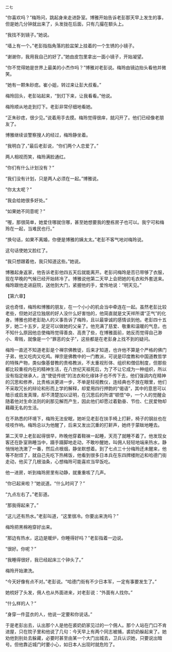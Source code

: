     二七 

   “你喜欢吗？”梅玲问，跳起身来走进卧室。博雅开始告诉老彭那天早上发生的事，但是她几分钟就出来了，头发拢在后面，只有几撮在额头上。

   “我找不到镜子。”她说。

   “墙上有一个。”老彭指指角落的脸盆架上挂着的一个生锈的小镜子。

   “谢谢你，我用我自己的好了。”她由皮包里拿出一面小镜子，开始凝望。

   “你不觉得她是世界上最美的小杰作吗？”博雅对老彭说。梅玲由镜边抬头看他并微笑。

   “她有一颗朱砂痣。崔小姐，转过来让彭大叔看。”

   梅玲回头，老彭站起来，“到灯下来，让我看看。”他说。

   梅玲顺从地走到灯下。老彭非常仔细地看她。

   “正朱砂痣，很少见。”说着用手去摸。梅玲觉得很痒，就闪开了。他们已经像老朋友了。

   博雅继续谈警察搜人的经过，梅玲静坐着。

   “我明白了，”最后老彭说，“你们两个人恋爱了。”

   两人相视而笑，梅玲满脸通红。

   “你们有什么计划没有？”

   “我们没有计划，只是两人必须在一起。”博雅说。

   “你太太呢？”

   “我会给她很多好处。”

   “如果她不同意呢？”

   “喔，那很简单，她爱住哪就住哪，甚至她想要我的整栋房子也可以。我宁可和梅玲在一起，当难民也行。”

   “换句话，如果不离婚，你便是博雅的姨太太。”老彭不客气地对梅玲说。

   这句话使她又脸红了。

   “我只想跟着他，我只知道这些。”她说。

   博雅起身返家，他告诉老彭他四五天后就能离开。老彭问梅玲是否已带够了衣服，现在早晚的气候已经开始转冷了。博雅说他第二天早上会把她的毛衣和外套送来。梅玲跟他走进庭院，送他到大门，紧握他的手，爱怜地说：“明天见。”

   【第六章】

   说也奇怪，梅玲和博雅的朋友，在一个小小的机会当中牵连在一起。虽然老彭比较老些，但她对这位独居的好人没什么好害怕的，他简直就是文天祥所谓“正气”的化身。博雅也把老彭助人的义事告诉了梅玲，且以最挚诚的感情谈到他。老彭四十五岁，她二十五岁，足足可以做她的父亲了。他充满了慈爱、敬重和温暖的气息，也不知什么原因他总使梅玲觉得善良、高贵了些，在博雅面前，她反而觉得自己渺小、卑贱，就像是一个“罪恶的女子”，这些都是在老彭身上找不到的疑问。

   梅玲一直还不知道老彭是个禅宗佛教徒，后来才知道，也许他不算是个严格的佛门子弟，他又吃肉又吃鸡。禅宗是佛教中的一门教派，可说是印度教和中国道教哲学的特殊产物，类似像基督教的贵格教派，不太重视形体、组织和僧侣制度，但那些都比较重视内在的精神生活，在八世纪天祖死后，为了不让它成为一种组织，所以没有指定继承人，连“使徒传统”的法衣和化缘钵子也不传下去，他们强调内在精神的沉思和修养，比贵格派更进一步，不单是轻视教仪，连经典也不放在眼里，他们不采取冗长的辩论和形而上学的解释，却爱用四行押韵的“偈语”，其中的意思可以暗示或启发真理，却不清楚加以证明，在沉思后的所谓“顿悟”中，一个人的觉醒会随着他对生命法则的刹那见解而产生，因此他们却愿过着勤奋、节俭、仁民爱物却藉藉无名的生活。

   在不熟悉的环境下，梅玲无法安眠，她听见老彭在扶手椅上打鼾，椅子的钢丝也在吱吱作响。梅玲总以为他醒了，后来又发出沉重的打鼾声，她终于蒙眬地睡去。

   第二天早上老彭起得很早，昨晚他穿着鞋袜一起睡，天亮了就睡不着了。他发现女客还在卧室熟睡当中，蹑手蹑脚地走动，不敢吵醒她，叫佣人轻轻地端来热水，静悄悄地洗潄了一番，然后点根烟，静坐默想着。到了七点三十分梅玲还未醒来，他等不耐烦了，就自己先吃下热稀饭，他看到很多日本兵在东四牌楼附近和哈德门街走动，他买了几根油条，心想梅玲可能喜欢当早饭吃。

   他一进房，听到梅玲房里有动静，就重重咳了几声。

   “你已起来啦？”她说道。“什么时间了？”

   “九点左右了。”老彭道。

   “那我得起来了。”

   “这儿还有热水。”老彭叫道，“这里很冷。你要出来洗吗？”

   梅玲把黑棉袍穿好出来。

   “那边有热水，这边是暖炉，你睡得好吗？”老彭指着一边说。

   “很好。你呢？”

   “我睡得很好，我已经起床三个钟头了。”

   梅玲开始漱洗。

   “今天好像有点不对。”老彭说。“哈德门街有不少日本军，一定有事要发生了。”

   她梳好了头发，佣人也从外面进来，对老彭说：“外面有人找你。”

   “什么样的人？”

   “身穿一件蓝衣的人，他说一定要和你说话。”

   于是老彭出去，认出那个人是他在裘奶奶家见过的一个佣人。那个人站在门口不肯进屋，只在院子里和他说了几句：今天早上有两个同志被捕，裘奶奶躲起来了。她劝他到别处去躲藏，必要时甚至由某一个大门出城去，卫兵认识她，只要说出暗号。但他靠近城门时要小心，如日本人出现时就危险了。

